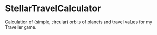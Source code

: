 # StellarTravelCalculator
Calculation of (simple, circular) orbits of planets and travel values for my Traveller game.
